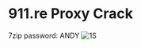 # 911.re Proxy Crack
7zip password: ANDY
![1S](https://user-images.githubusercontent.com/107688534/175358514-234dd675-f9fe-464d-b2e6-b94b7fcc07f5.png)

